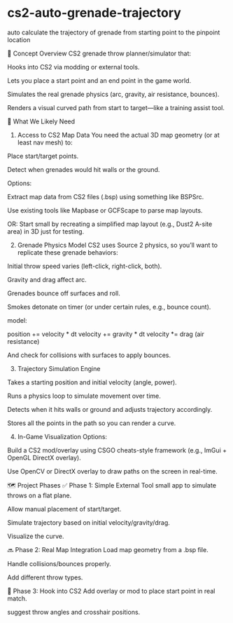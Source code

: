 # cs2-auto-grenade-trajectory
auto calculate the trajectory of grenade from starting point to the pinpoint location


🧠 Concept Overview
CS2 grenade throw planner/simulator that:

Hooks into CS2 via modding or external tools.

Lets you place a start point and an end point in the game world.

Simulates the real grenade physics (arc, gravity, air resistance, bounces).

Renders a visual curved path from start to target—like a training assist tool.

🔧 What We Likely Need
1. Access to CS2 Map Data
You need the actual 3D map geometry (or at least nav mesh) to:

Place start/target points.

Detect when grenades would hit walls or the ground.

Options:

Extract map data from CS2 files (.bsp) using something like BSPSrc.

Use existing tools like Mapbase or GCFScape to parse map layouts.

OR: Start small by recreating a simplified map layout (e.g., Dust2 A-site area) in 3D just for testing.

2. Grenade Physics Model
CS2 uses Source 2 physics, so you’ll want to replicate these grenade behaviors:

Initial throw speed varies (left-click, right-click, both).

Gravity and drag affect arc.

Grenades bounce off surfaces and roll.

Smokes detonate on timer (or under certain rules, e.g., bounce count).

model:

position += velocity * dt
velocity += gravity * dt
velocity *= drag (air resistance)

And check for collisions with surfaces to apply bounces.

3. Trajectory Simulation Engine

Takes a starting position and initial velocity (angle, power).

Runs a physics loop to simulate movement over time.

Detects when it hits walls or ground and adjusts trajectory accordingly.

Stores all the points in the path so you can render a curve.

4. In-Game Visualization
Options:

Build a CS2 mod/overlay using CSGO cheats-style framework (e.g., ImGui + OpenGL DirectX overlay).

Use OpenCV or DirectX overlay to draw paths on the screen in real-time.

🗺️ Project Phases
✅ Phase 1: Simple External Tool
small app to simulate throws on a flat plane.

Allow manual placement of start/target.

Simulate trajectory based on initial velocity/gravity/drag.

Visualize the curve.

🔜 Phase 2: Real Map Integration
Load map geometry from a .bsp file.

Handle collisions/bounces properly.

Add different throw types.

🧪 Phase 3: Hook into CS2
Add overlay or mod to place start point in real match.

 suggest throw angles and crosshair positions.